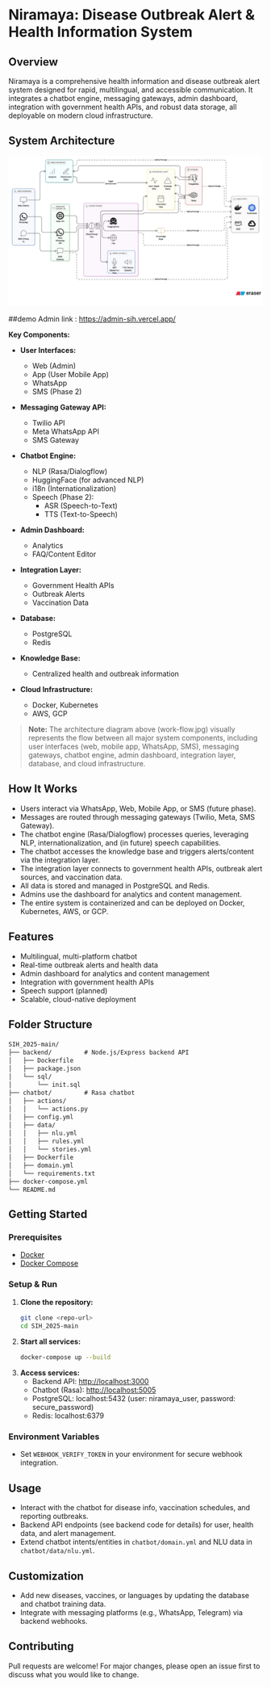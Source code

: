 # Niramaya: Disease Outbreak Alert & Health Information System

## Overview
Niramaya is a comprehensive health information and disease outbreak alert system designed for rapid, multilingual, and accessible communication. It integrates a chatbot engine, messaging gateways, admin dashboard, integration with government health APIs, and robust data storage, all deployable on modern cloud infrastructure.

## System Architecture

![System Architecture Diagram](work-flow.jpg)

##demo Admin link : https://admin-sih.vercel.app/

**Key Components:**

- **User Interfaces:**
  - Web (Admin)
  - App (User Mobile App)
  - WhatsApp
  - SMS (Phase 2)

- **Messaging Gateway API:**
  - Twilio API
  - Meta WhatsApp API
  - SMS Gateway

- **Chatbot Engine:**
  - NLP (Rasa/Dialogflow)
  - HuggingFace (for advanced NLP)
  - i18n (Internationalization)
  - Speech (Phase 2):
    - ASR (Speech-to-Text)
    - TTS (Text-to-Speech)

- **Admin Dashboard:**
  - Analytics
  - FAQ/Content Editor

- **Integration Layer:**
  - Government Health APIs
  - Outbreak Alerts
  - Vaccination Data

- **Database:**
  - PostgreSQL
  - Redis

- **Knowledge Base:**
  - Centralized health and outbreak information

- **Cloud Infrastructure:**
  - Docker, Kubernetes
  - AWS, GCP

> **Note:** The architecture diagram above (work-flow.jpg) visually represents the flow between all major system components, including user interfaces (web, mobile app, WhatsApp, SMS), messaging gateways, chatbot engine, admin dashboard, integration layer, database, and cloud infrastructure.

## How It Works
- Users interact via WhatsApp, Web, Mobile App, or SMS (future phase).
- Messages are routed through messaging gateways (Twilio, Meta, SMS Gateway).
- The chatbot engine (Rasa/Dialogflow) processes queries, leveraging NLP, internationalization, and (in future) speech capabilities.
- The chatbot accesses the knowledge base and triggers alerts/content via the integration layer.
- The integration layer connects to government health APIs, outbreak alert sources, and vaccination data.
- All data is stored and managed in PostgreSQL and Redis.
- Admins use the dashboard for analytics and content management.
- The entire system is containerized and can be deployed on Docker, Kubernetes, AWS, or GCP.

## Features
- Multilingual, multi-platform chatbot
- Real-time outbreak alerts and health data
- Admin dashboard for analytics and content management
- Integration with government health APIs
- Speech support (planned)
- Scalable, cloud-native deployment

## Folder Structure
```
SIH_2025-main/
├── backend/         # Node.js/Express backend API
│   ├── Dockerfile
│   ├── package.json
│   └── sql/
│       └── init.sql
├── chatbot/         # Rasa chatbot
│   ├── actions/
│   │   └── actions.py
│   ├── config.yml
│   ├── data/
│   │   ├── nlu.yml
│   │   ├── rules.yml
│   │   └── stories.yml
│   ├── Dockerfile
│   ├── domain.yml
│   └── requirements.txt
├── docker-compose.yml
└── README.md
```

## Getting Started

### Prerequisites
- [Docker](https://www.docker.com/get-started)
- [Docker Compose](https://docs.docker.com/compose/)

### Setup & Run
1. **Clone the repository:**
   ```sh
   git clone <repo-url>
   cd SIH_2025-main
   ```
2. **Start all services:**
   ```sh
   docker-compose up --build
   ```
3. **Access services:**
   - Backend API: [http://localhost:3000](http://localhost:3000)
   - Chatbot (Rasa): [http://localhost:5005](http://localhost:5005)
   - PostgreSQL: localhost:5432 (user: niramaya_user, password: secure_password)
   - Redis: localhost:6379

### Environment Variables
- Set `WEBHOOK_VERIFY_TOKEN` in your environment for secure webhook integration.

## Usage
- Interact with the chatbot for disease info, vaccination schedules, and reporting outbreaks.
- Backend API endpoints (see backend code for details) for user, health data, and alert management.
- Extend chatbot intents/entities in `chatbot/domain.yml` and NLU data in `chatbot/data/nlu.yml`.

## Customization
- Add new diseases, vaccines, or languages by updating the database and chatbot training data.
- Integrate with messaging platforms (e.g., WhatsApp, Telegram) via backend webhooks.

## Contributing
Pull requests are welcome! For major changes, please open an issue first to discuss what you would like to change.

